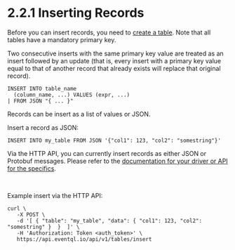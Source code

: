 2.2.1 Inserting Records
=======================

Before you can insert records, you need to [create a table](../creating-tables/). Note that all tables
have a mandatory primary key. 

Two consecutive inserts with the same primary key value are treated as an insert
followed by an update (that is, every insert with a primary key value equal to
that of another record that already exists will replace that original record).

    INSERT INTO table_name
      (column_name, ...) VALUES (expr, ...)
    | FROM JSON "{ ... }"

Records can be insert as a list of values or JSON.

Insert a record as JSON:

    INSERT INTO my_table FROM JSON '{"col1": 123, "col2": "somestring"}'


Via the HTTP API, you can currently insert records as either JSON or Protobuf messages. Please
refer to the [documentation for your driver or API for the specifics](../../api/).

<br />

Example insert via the HTTP API:

    curl \
       -X POST \
       -d '[ { "table": "my_table", "data": { "col1": 123, "col2": "somestring" }  }  ]' \
       -H 'Authorization: Token <auth_token>' \
       https://api.eventql.io/api/v1/tables/insert

